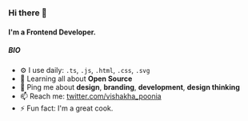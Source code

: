 ### Hi there 👋

#### I'm a Frontend Developer.

##### BIO

- ⚙️ I use daily: `.ts`, `.js`, `.html`, `.css`, `.svg`
- 🌱 Learning all about **Open Source**
- 💬 Ping me about **design**, **branding**, **development**, **design thinking**
- 📫 Reach me: [twitter.com/vishakha_poonia](https://twitter.com/vishakha_poonia)
- ⚡️ Fun fact: I'm a great cook.
